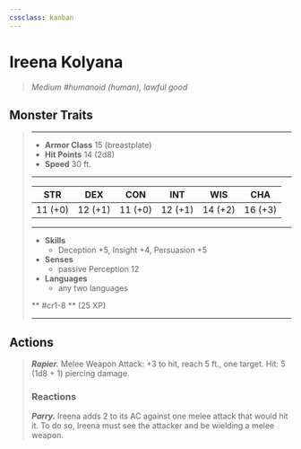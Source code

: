 ```yaml
---
cssclass: kanban
---
```


# Ireena Kolyana
>*Medium #humanoid (human), lawful good*
## Monster Traits
>___
>- **Armor Class** 15 (breastplate)
>- **Hit Points** 14 (2d8)
>- **Speed** 30 ft.
>___
>|STR|DEX|CON|INT|WIS|CHA|
>|:---:|:---:|:---:|:---:|:---:|:---:|
>|11 (+0)|12 (+1)|11 (+0)|12 (+1)|14 (+2)|16 (+3)|
>___
>- **Skills**
>	 - Deception +5, Insight +4, Persuasion +5
>- **Senses**
>	 - passive Perception 12
>- **Languages**
>	 - any two languages
>
> ** #cr1-8 ** (25 XP)
>___
## Actions
>***Rapier.*** Melee Weapon Attack: +3 to hit, reach 5 ft., one target. Hit: 5 (1d8 + 1) piercing damage.  
>
>### Reactions
>***Parry.*** Ireena adds 2 to its AC against one melee attack that would hit it. To do so, Ireena must see the attacker and be wielding a melee weapon.